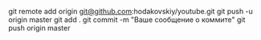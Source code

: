 git remote add origin git@github.com:hodakovskiy/youtube.git
git push -u origin master
git add .
git commit -m "Ваше сообщение о коммите"
git push origin master
